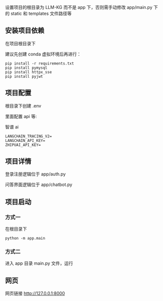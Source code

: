 设置项目的根目录为 LLM-KG 而不是 app 下，否则需手动修改 app/main.py 下的 static 和 templates 文件路径等

## 安装项目依赖

在项目根目录下

建议先创建 conda 虚拟环境后再进行：

```shell
pip install -r requirements.txt
pip install pymysql
pip install httpx_sse
pip install pyjwt
```

## 项目配置
根目录下创建 .env

里面配置 api 等:

智谱 ai
```
LANGCHAIN_TRACING_V2=
LANGCHAIN_API_KEY=
ZHIPUAI_API_KEY=
```

## 项目详情
登录注册逻辑位于 app/auth.py

问答界面逻辑位于 app/chatbot.py

## 项目启动

### 方式一

在根目录下

```shell
python -m app.main
```

### 方式二

进入 app 目录 main.py 文件，运行 

## 网页

网页链接  http://127.0.0.1:8000 